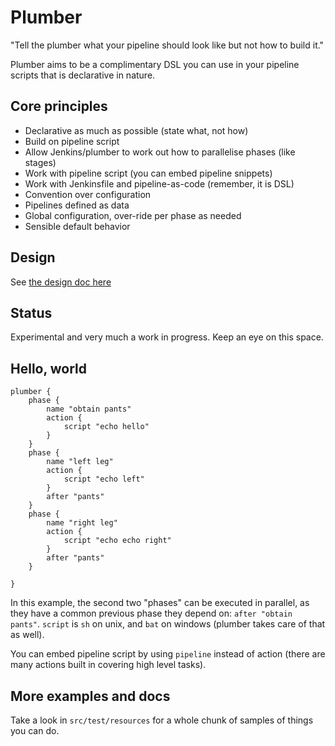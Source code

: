 # Plumber

"Tell the plumber what your pipeline should look like but not how to build it."

Plumber aims to be a complimentary DSL you can use in your pipeline scripts that is declarative in nature. 

## Core principles

* Declarative as much as possible (state what, not how)
* Build on pipeline script
* Allow Jenkins/plumber to work out how to parallelise phases (like stages)
* Work with pipeline script (you can embed pipeline snippets)
* Work with Jenkinsfile and pipeline-as-code (remember, it is DSL)
* Convention over configuration
* Pipelines defined as data 
* Global configuration, over-ride per phase as needed
* Sensible default behavior 

## Design

See [the design doc here](DESIGN.md)

## Status 

Experimental and very much a work in progress. Keep an eye on this space. 

## Hello, world

```
plumber {
    phase {
        name "obtain pants"
        action {
            script "echo hello"
        }
    }
    phase {
        name "left leg"
        action {
            script "echo left"
        }
        after "pants"
    }
    phase {
        name "right leg"
        action {
            script "echo echo right"
        }
        after "pants"
    }
    
}
```

In this example, the second two "phases" can be executed in parallel, as they have a common previous phase they depend on: `after "obtain pants"`. `script` is `sh` on unix, and `bat` on windows (plumber takes care of that as well). 

You can embed pipeline script by using `pipeline` instead of action (there are many actions built in covering high level tasks).

## More examples and docs

Take a look in `src/test/resources` for a whole chunk of samples of things you can do. 

